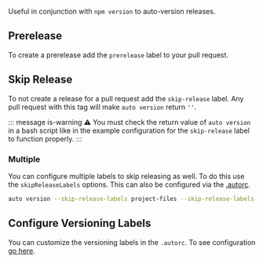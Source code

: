 Useful in conjunction with `npm version` to auto-version releases.

## Prerelease

To create a prerelease add the `prerelease` label to your pull request.

## Skip Release

To not create a release for a pull request add the `skip-release` label. Any pull request with this tag will make `auto version` return `''`.

::: message is-warning
:warning: You must check the return value of `auto version` in a bash script like in the example configuration for the `skip-release` label to function properly.
:::

### Multiple

You can configure multiple labels to skip releasing as well. To do this use the `skipReleaseLabels` options. This can also be configured via the [.autorc](./autorc.md#multiple-no-version).

```sh
auto version --skip-release-labels project-files --skip-release-labels documentation
```

## Configure Versioning Labels

You can customize the versioning labels in the `.autorc`. To see configuration [go here](./autorc.md#versioning-labels).
